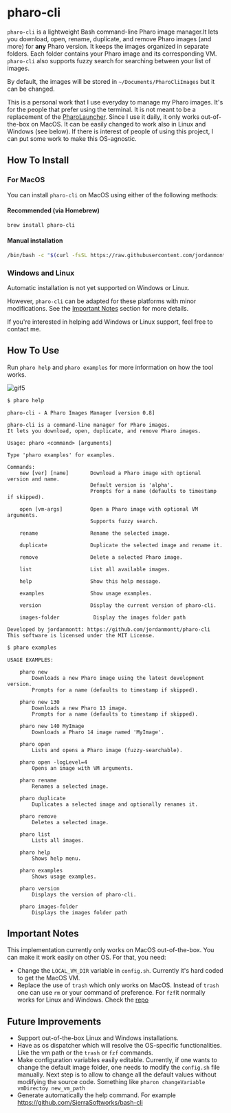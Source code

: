 # pharo-cli

`pharo-cli` is a lightweight Bash command-line Pharo image manager.It lets you download, open, rename, duplicate, and remove Pharo images (and more) for **any** Pharo version. It keeps the images organized in separate folders. Each folder contains your Pharo image and its corresponding VM. `pharo-cli` also supports fuzzy search for searching between your list of images.

By default, the images will be stored in `~/Documents/PharoCliImages` but it can be changed.

This is a personal work that I use everyday to manage my Pharo images. It's for the people that prefer using the terminal. It is not meant to be a replacement of the [PharoLauncher](https://github.com/pharo-project/pharo-launcher). Since I use it daily, it only works out-of-the-box on MacOS. It can be easily changed to work also in Linux and Windows (see below). If there is interest of people of using this project, I can put some work to make this OS-agnostic.

## How To Install

### For MacOS

You can install `pharo-cli` on MacOS using either of the following methods:

#### Recommended (via Homebrew)

```bash
brew install pharo-cli
```

#### Manual installation

```bash
/bin/bash -c "$(curl -fsSL https://raw.githubusercontent.com/jordanmontt/pharo-cli/refs/heads/main/src/install.sh)"
```

### Windows and Linux

Automatic installation is not yet supported on Windows or Linux.

However, `pharo-cli` can be adapted for these platforms with minor modifications. See the [Important Notes](#important-notes) section for more details.

If you're interested in helping add Windows or Linux support, feel free to contact me.

## How To Use

Run `pharo help` and `pharo examples` for more information on how the tool works.

![gif5](https://user-images.githubusercontent.com/33934979/226468018-d9387b97-4c0c-4997-a1e0-e0b417715c14.gif)

```bash
$ pharo help
```

```shell
pharo-cli - A Pharo Images Manager [version 0.8]

pharo-cli is a command-line manager for Pharo images.
It lets you download, open, duplicate, and remove Pharo images.

Usage: pharo <command> [arguments]

Type 'pharo examples' for examples.

Commands:
    new [ver] [name]       Download a Pharo image with optional version and name.
                           Default version is 'alpha'.
                           Prompts for a name (defaults to timestamp if skipped).

    open [vm-args]         Open a Pharo image with optional VM arguments.
                           Supports fuzzy search.

    rename                 Rename the selected image.

    duplicate              Duplicate the selected image and rename it.

    remove                 Delete a selected Pharo image.

    list                   List all available images.

    help                   Show this help message.

    examples               Show usage examples.

    version                Display the current version of pharo-cli.
    
    images-folder           Display the images folder path

Developed by jordanmontt: https://github.com/jordanmontt/pharo-cli
This software is licensed under the MIT License.
```

```bash
$ pharo examples
```

```shell
USAGE EXAMPLES:

    pharo new
        Downloads a new Pharo image using the latest development version.
        Prompts for a name (defaults to timestamp if skipped).

    pharo new 130
        Downloads a new Pharo 13 image.
        Prompts for a name (defaults to timestamp if skipped).

    pharo new 140 MyImage
        Downloads a Pharo 14 image named 'MyImage'.

    pharo open
        Lists and opens a Pharo image (fuzzy-searchable).

    pharo open -logLevel=4
        Opens an image with VM arguments.

    pharo rename
        Renames a selected image.

    pharo duplicate
        Duplicates a selected image and optionally renames it.

    pharo remove
        Deletes a selected image.

    pharo list
        Lists all images.

    pharo help
        Shows help menu.

    pharo examples
        Shows usage examples.

    pharo version
        Displays the version of pharo-cli.
    
    pharo images-folder
        Displays the images folder path
```

## Important Notes

This implementation currently only works on MacOS out-of-the-box. You can make it work easily on other OS. For that, you need:

- Change the `LOCAL_VM_DIR` variable in `config.sh`. Currently it's hard coded to get the MacOS VM.
- Replace the use of `trash` which only works on MacOS. Instead of `trash` one can use `rm` or your command of preference. For `fzf`it normally works for Linux and Windows. Check the [repo](https://github.com/junegunn/fzf?tab=readme-ov-file#using-homebrew)

## Future Improvements

- Support out-of-the-box Linux and Windows installations.
- Have as os dispatcher which will resolve the OS-specific functionalities. Like the vm path or the `trash` or `fzf` commands.
- Make configuration variables easily editable. Currently, if one wants to change the default image folder, one needs to modify the `config.sh` file manually. Next step is to allow to change all the default values without modifying the source code. Something like `pharon changeVariable vmDirectoy new_vm_path`
- Generate automatically the help command. For example https://github.com/SierraSoftworks/bash-cli
